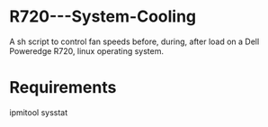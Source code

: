 # R720---System-Cooling
A sh script to control fan speeds before, during, after load on a Dell Poweredge R720, linux operating system.

# Requirements
ipmitool
sysstat
